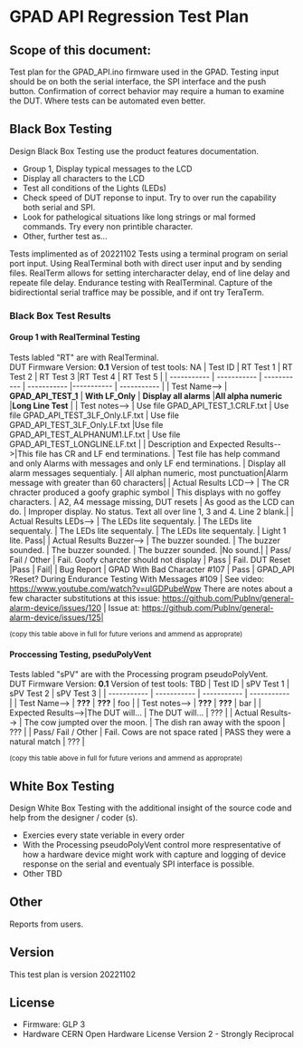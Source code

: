 # GPAD API Regression Test Plan

## Scope of this document:
Test plan for the GPAD_API.ino firmware used in the GPAD.
Testing input should be on both the serial interface, the SPI interface and the push button.
Confirmation of correct behavior may require a human to examine the DUT. Where tests can be automated even better.

## Black Box Testing
Design Black Box Testing use the product features documentation.
* Group 1, Display typical messages to the LCD
* Display all characters to the LCD
* Test all conditions of the Lights (LEDs) 
* Check speed of DUT reponse to input. Try to over run the capability both serial and SPI.
* Look for pathelogical situations like long strings or mal formed commands. Try every non printible character.
* Other, further test as...

Tests implimented as of 20221102
Tests using a terminal program on serial port input. Using RealTerminal both with direct user input and by sending files. RealTerm allows for setting intercharacter delay, end of line delay and repeate file delay. 
Endurance testing with RealTerminal. Capture of the bidirectiontal serial traffice may be possible, and if ont try TeraTerm.

### Black Box Test Results 
#### Group 1 with RealTerminal Testing  
Tests labled "RT" are with RealTerminal.  
DUT Firmware Version: **0.1**
Version of test tools: NA
| Test ID            | RT Test 1  | RT Test 2  | RT Test 3  |RT Test 4  | RT Test 5  |
| -----------        | ----------- | ----------- | ----------- |----------- | ----------- |
| Test Name-->       | **GPAD_API_TEST_1**  | **With LF_Only**  |  **Display all alarms** |**All alpha numeric** |**Long Line Test** |
| Test notes-->      | Use file GPAD_API_TEST_1.CRLF.txt  | Use file GPAD_API_TEST_3LF_Only.LF.txt   | Use file GPAD_API_TEST_3LF_Only.LF.txt   |Use file GPAD_API_TEST_ALPHANUM1.LF.txt  | Use file GPAD_API_TEST_LONGLINE.LF.txt  |
| Description and Expected Results-->|This file has CR and LF end terminations.     | Test file has help command and only Alarms with messages and only LF end terminations. | Display all alarm messages sequentialy.  | All alphan numeric, most punctuation|Alarm message with greater than 60 characters|
| Actual Results LCD-->  | The CR chracter produced a goofy graphic symbol      | This displays with no goffey characters. | A2, A4 message missing, DUT resets | As good as the LCD can do.   | Improper display. No status. Text all over line 1, 3 and 4. Line 2 blank.|
| Actual Results LEDs-->  | The LEDs lite sequentaly.  | The LEDs lite sequentaly. | The LEDs lite sequentaly. | The LEDs lite sequentaly.   | Light 1 lite. Pass|
| Actual Results Buzzer-->  | The buzzer sounded.  | The buzzer sounded. | The buzzer sounded. | The buzzer sounded.   |No sound.|
| Pass/ Fail / Other | Fail. Goofy charcter should not display       | Pass        | Fail. DUT Reset        |Pass  | Fail|
| Bug Report         | GPAD With Bad Character #107       | Pass        | GPAD_API ?Reset? During Endurance Testing With Messages #109 |  See video: https://www.youtube.com/watch?v=uIGDPubeWpw There are notes about a few character substitutions at this issue: https://github.com/PubInv/general-alarm-device/issues/120 | Issue at: https://github.com/PubInv/general-alarm-device/issues/125|  

<sub>(copy this table above in full for future verions and ammend as approprate)</sub>

#### Proccessing Testing, pseduPolyVent
Tests labled "sPV" are with the Processing program pseudoPolyVent.  
DUT Firmware Version: **0.1**
Version of test tools: TBD
| Test ID            | sPV Test 1  | sPV Test 2  | sPV Test 3  |
| -----------        | ----------- | ----------- | ----------- |
| Test Name-->       | **???**  | **???**  | foo |
| Test notes-->      | **???**  | **???**  | bar |
| Expected Results-->|The DUT will... | The DUT will... | ???       |
| Actual Results-->  | The cow jumpted over the moon. | The dish ran away with the spoon | ???       |
| Pass/ Fail / Other | Fail. Cows are not space rated | PASS they were a natural match    | ???       |

<sub>(copy this table above in full for future verions and ammend as approprate)</sub>


## White Box Testing
Design White Box Testing with the additional insight of the source code and help from the designer / coder (s).
* Exercies every state veriable in every order
* With the Processing pseudoPolyVent control more respresentative of how a hardware device might work with capture and logging of device response on the serial and eventualy SPI interface is possible.
* Other TBD

## Other
Reports from users.

## Version
This test plan is version 20221102

## License

* Firmware: GLP 3
* Hardware CERN Open Hardware License Version 2 - Strongly Reciprocal
